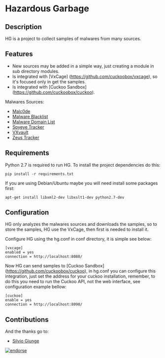 Hazardous Garbage
=================

Description
-----------

HG is a project to collect samples of malwares from many sources.

Features
--------

* New sources may be added in a simple way, just creating a module in sub directory modules.
* Is integrated with [VxCage] (https://github.com/cuckoobox/vxcage), so it's focused only in get the samples. 
* Is integrated with [Cuckoo Sandbox] (https://github.com/cuckoobox/cuckoo).

Malwares Sources:

* [Malc0de](http://malc0de.com/)
* [Malware Blacklist](http://www.malwareblacklist.com)
* [Malware Domain List](http://www.malwaredomainlist.com/)
* [Spyeye Tracker](https://spyeyetracker.abuse.ch/)
* [VXvault](http://vxvault.siri-urz.net/)
* [Zeus Tracker](https://zeustracker.abuse.ch/)

Requirements
------------

Python 2.7 is required to run HG. To install the project dependencies do this:

	pip install -r requirements.txt

If you are using Debian/Ubuntu maybe you will need install some packages first:

    apt-get install libxml2-dev libxslt1-dev python2.7-dev

Configuration
-------------

HG only analyzes the malwares sources and downloads the samples, so to store the samples, HG use
the VxCage, then first is needed to install it.

Configure HG using the hg.conf in conf directory, it is simple see below:

	[vxcage]
	enabled = yes
	connection = http://localhost:8080/

Now HG can send samples to [Cuckoo Sandbox] (https://github.com/cuckoobox/cuckoo), in hg.conf you
can configure this integration, just set the address for your cuckoo installation, remember, to do this you
need to run the Cuckoo API, not the web interface, see configuration example bellow:

	[cuckoo]
	enable = yes
	connection = http://localhost:8090/

Contributions
-------------

And the thanks go to:

* [Silvio Giunge](https://github.com/SilvioGiunge)

[![endorse](https://api.coderwall.com/neriberto/endorsecount.png)](https://coderwall.com/neriberto)
